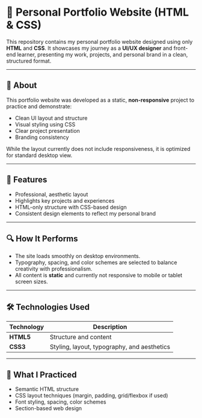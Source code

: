 # 🎨 Personal Portfolio Website (HTML & CSS)

This repository contains my personal portfolio website designed using only **HTML** and **CSS**. It showcases my journey as a **UI/UX designer** and front-end learner, presenting my work, projects, and personal brand in a clean, structured format.

---

## 📌 About

This portfolio website was developed as a static, **non-responsive** project to practice and demonstrate:

- Clean UI layout and structure
- Visual styling using CSS
- Clear project presentation
- Branding consistency

While the layout currently does not include responsiveness, it is optimized for standard desktop view.

---

## 🌟 Features

- Professional, aesthetic layout
- Highlights key projects and experiences
- HTML-only structure with CSS-based design
- Consistent design elements to reflect my personal brand

---

## 🔍 How It Performs

- The site loads smoothly on desktop environments.
- Typography, spacing, and color schemes are selected to balance creativity with professionalism.
- All content is **static** and currently not responsive to mobile or tablet screen sizes.

---

## 🛠️ Technologies Used

| Technology | Description |
|------------|-------------|
| **HTML5**  | Structure and content |
| **CSS3**   | Styling, layout, typography, and aesthetics |

---

## 🧠 What I Practiced

- Semantic HTML structure
- CSS layout techniques (margin, padding, grid/flexbox if used)
- Font styling, spacing, color schemes
- Section-based web design

